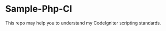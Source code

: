 Sample-Php-CI
=============

This repo may help you to understand my CodeIgniter scripting standards.
